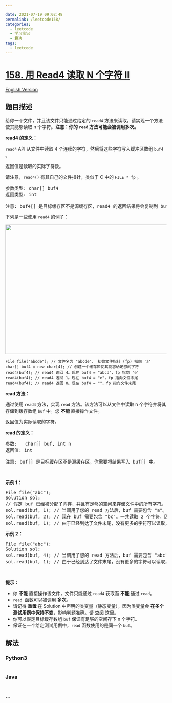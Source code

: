 ```yaml
---

date: 2021-07-19 09:02:48
permalink: /leetcode158/
categories:
  - leetcode
  - 学习笔记
  - 算法  
tags:
  - leetcode
---
```

# [158. 用 Read4 读取 N 个字符 II](https://leetcode-cn.com/problems/read-n-characters-given-read4-ii-call-multiple-times)

[English Version](https://github.com/doocs/leetcode/blob/main/solution/0100-0199/0158.Read%20N%20Characters%20Given%20Read4%20II%20-%20Call%20multiple%20times/README_EN.md)

## 题目描述

<!-- 这里写题目描述 -->

<p>给你一个文件，并且该文件只能通过给定的 <code>read4</code> 方法来读取，请实现一个方法使其能够读取 n 个字符。<strong>注意：你的</strong> <strong><code>read</code> 方法可能会被调用多次。</strong></p>

<p><strong>read4 的定义：</strong></p>

<p class="MachineTrans-lang-zh-CN"><code>read4</code> API 从文件中读取 4 个连续的字符，然后将这些字符写入缓冲区数组 <code>buf4</code> 。</p>

<p class="MachineTrans-lang-zh-CN">返回值是读取的实际字符数。</p>

<p class="MachineTrans-lang-zh-CN">请注意，<code>read4()</code> 有其自己的文件指针，类似于 C 中的 <code>FILE * fp</code> 。</p>

<pre>
参数类型: char[] buf4
返回类型: int

注意: buf4[] 是目标缓存区不是源缓存区，read4 的返回结果将会复制到 buf4[] 当中。
</pre>

<p>下列是一些使用 <code>read4</code> 的例子：</p>

<p><img alt="" src="https://cdn.jsdelivr.net/gh/doocs/leetcode@main/solution/0100-0199/0158.Read%20N%20Characters%20Given%20Read4%20II%20-%20Call%20multiple%20times/images/157_example.png" style="width: 600px; height: 403px;" /></p>

<pre>
<code>File file("abcde"); // 文件名为 "abcde"， 初始文件指针 (fp) 指向 'a' 
char[] buf4 = new char[4]; // 创建一个缓存区使其能容纳足够的字符
read4(buf4); // read4 返回 4。现在 buf4 = "abcd"，fp 指向 'e'
read4(buf4); // read4 返回 1。现在 buf4 = "e"，fp 指向文件末尾
read4(buf4); // read4 返回 0。现在 buf4 = ""，fp 指向文件末尾</code></pre>

<p><strong>read 方法：</strong></p>

<p>通过使用 <code>read4</code> 方法，实现 <code>read</code> 方法。该方法可以从文件中读取 n 个字符并将其存储到缓存数组 <code>buf</code> 中。您 <strong>不能 </strong>直接操作文件。</p>

<p>返回值为实际读取的字符。</p>

<p><strong>read 的定义：</strong></p>

<pre>
参数:   char[] buf, int n
返回值: int

注意: buf[] 是目标缓存区不是源缓存区，你需要将结果写入 buf[] 中。
</pre>

<p> </p>

<p><strong>示例 1：</strong></p>

<pre>
File file("abc");
Solution sol;
// 假定 buf 已经被分配了内存，并且有足够的空间来存储文件中的所有字符。
sol.read(buf, 1); // 当调用了您的 read 方法后，buf 需要包含 "a"。 一共读取 1 个字符，因此返回 1。
sol.read(buf, 2); // 现在 buf 需要包含 "bc"。一共读取 2 个字符，因此返回 2。
sol.read(buf, 1); // 由于已经到达了文件末尾，没有更多的字符可以读取，因此返回 0。
</pre>

<p><strong>示例 2：</strong></p>

<pre>
File file("abc");
Solution sol;
sol.read(buf, 4); // 当调用了您的 read 方法后，buf 需要包含 "abc"。 一共只能读取 3 个字符，因此返回 3。
sol.read(buf, 1); // 由于已经到达了文件末尾，没有更多的字符可以读取，因此返回 0。
</pre>

<p> </p>

<p><strong>提示：</strong></p>

<ul>
	<li>你 <strong>不能</strong> 直接操作该文件，文件只能通过 <code>read4</code> 获取而 <strong>不能</strong> 通过 <code>read</code>。</li>
	<li><code>read</code>  函数可以被调用 <strong>多次</strong>。</li>
	<li>请记得 <strong>重置 </strong>在 Solution 中声明的类变量（静态变量），因为类变量会 <strong>在多个测试用例中保持不变</strong>，影响判题准确。请 <a href="https://support.leetcode-cn.com/hc/kb/section/1071534/" target="_blank">查阅</a> 这里。</li>
	<li>你可以假定目标缓存数组 <code>buf</code> 保证有足够的空间存下 n 个字符。 </li>
	<li>保证在一个给定测试用例中，<code>read</code> 函数使用的是同一个 <code>buf</code>。</li>
</ul>


## 解法

<!-- 这里可写通用的实现逻辑 -->

<!-- tabs:start -->

### **Python3**

<!-- 这里可写当前语言的特殊实现逻辑 -->

```python

```

### **Java**

<!-- 这里可写当前语言的特殊实现逻辑 -->

```java

```

### **...**

```

```

<!-- tabs:end -->

